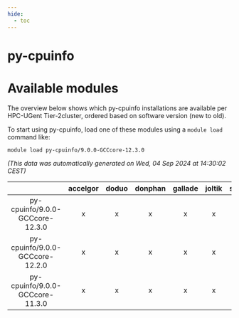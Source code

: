 ```yaml
---
hide:
  - toc
---
```


py-cpuinfo
==========

# Available modules


The overview below shows which py-cpuinfo installations are available per HPC-UGent Tier-2cluster, ordered based on software version (new to old).

To start using py-cpuinfo, load one of these modules using a `module load` command like:

```shell
module load py-cpuinfo/9.0.0-GCCcore-12.3.0
```

*(This data was automatically generated on Wed, 04 Sep 2024 at 14:30:02 CEST)*  

| |accelgor|doduo|donphan|gallade|joltik|shinx|skitty|
| :---: | :---: | :---: | :---: | :---: | :---: | :---: | :---: |
|py-cpuinfo/9.0.0-GCCcore-12.3.0|x|x|x|x|x|x|x|
|py-cpuinfo/9.0.0-GCCcore-12.2.0|x|x|x|x|x|-|x|
|py-cpuinfo/9.0.0-GCCcore-11.3.0|x|x|x|x|x|-|x|
